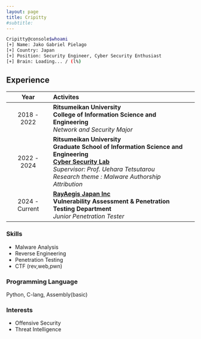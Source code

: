 ```yaml
---
layout: page
title: Cripitty
#subtitle: 
---
```


```bash
Cripitty@console$whoami
[+] Name: Jako Gabriel Pielago
[+] Country: Japan
[+] Position: Security Engineer, Cyber Security Enthusiast
[+] Brain: Loading... / (l%)
```

## Experience
|Year | Activites|
|:---:|:---|
|2018 - 2022 | **Ritsumeikan University** <br /> **College of Information Science and Engineering** <br /> *Network and Security Major*|
|2022 - 2024 | **Ritsumeikan University** <br /> **Graduate School of Information Science and Engineering** <br />[**Cyber Security Lab**](https://cysec.ise.ritsumei.ac.jp/)<br />*Supervisor: Prof. Uehara Tetsutarou* <br />*Research theme :* *Malware Authorship Attribution* |
|2024 - Current | [**RayAegis Japan Inc**](https://www.rayaegis.co.jp/) <br />**Vulnerability Assessment & Penetration Testing Department** <br />*Junior Penetration Tester* |

### Skills
- Malware Analysis
- Reverse Engineering
- Penetration Testing
- CTF (rev,web,pwn)

### Programming Language
Python, C-lang, Assembly(basic)

### Interests
- Offensive Security
- Threat Intelligence


